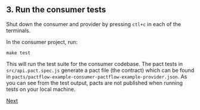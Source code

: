 ## 3. Run the consumer tests

Shut down the consumer and provider by pressing `ctl+c` in each of the terminals.

In the consumer project, run:

`make test`

This will run the test suite for the consumer codebase. The pact tests in `src/api.pact.spec.js` generate a pact file (the contract) which can be found in `pacts/pactflow-example-consumer-pactflow-example-provider.json`. As you can see from the test output, pacts are not published when running tests on your local machine.

[Next](./04_run_the_provider_tests.md)
